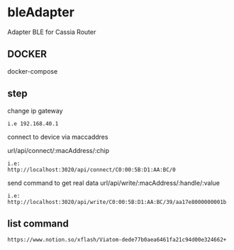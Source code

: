 # bleAdapter
Adapter BLE for Cassia Router

## DOCKER
docker-compose

## step
change ip gateway 
```
i.e 192.168.40.1
```
connect to device via maccaddres

url/api/connect/:macAddress/:chip
```
i.e:
http://localhost:3020/api/connect/C0:00:5B:D1:AA:BC/0
```
send command to get real data
url/api/write/:macAddress/:handle/:value
```
i.e:
http://localhost:3020/api/write/C0:00:5B:D1:AA:BC/39/aa17e8000000001b
```
## list command 
```
https://www.notion.so/xflash/Viatom-dede77b0aea6461fa21c94d00e324662+
```
